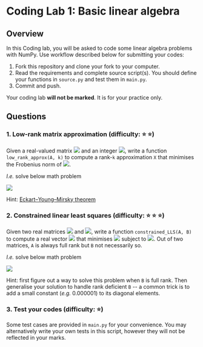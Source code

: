 # Coding Lab 1: Basic linear algebra

## Overview

In this Coding lab, you will be asked to code some linear algebra problems with NumPy. Use workflow described below for submitting your codes:
1. Fork this repository and clone your fork to your computer. 
2. Read the requirements and complete source script(s). You should define your functions in `source.py` and test them in `main.py`.
3. Commit and push.

Your coding lab **will not be marked**. It is for your practice only.

## Questions

### 1. Low-rank matrix approximation (difficulty: :star: :star:)

Given a real-valued matrix <img src="https://render.githubusercontent.com/render/math?math=A\in \Reals^{m\times n}"> and an integer <img src="https://render.githubusercontent.com/render/math?math=k\in[1, min(m,n)]">, write a function `low_rank_approx(A, k)` to compute a rank-`k` approximation `X` that minimises the Frobenius norm of <img src="https://render.githubusercontent.com/render/math?math=\|A-X\|_F">.

*I.e.* solve below math problem

<img src="https://render.githubusercontent.com/render/math?math=\arg_X\min\|A-X\|_F,s.t.  rank(X) \le k">

Hint: [Eckart–Young–Mirsky theorem](https://en.wikipedia.org/wiki/Low-rank_approximation#Proof_of_Eckart%E2%80%93Young%E2%80%93Mirsky_theorem_(for_Frobenius_norm))

### 2. Constrained linear least squares (difficulty: :star: :star: :star:)
Given two real matrices <img src="https://render.githubusercontent.com/render/math?math=A\in \Reals^{n\times n}"> and <img src="https://render.githubusercontent.com/render/math?math=B\in \Reals^{n\times n}">, write a function `constrained_LLS(A, B)` to compute a real vector <img src="https://render.githubusercontent.com/render/math?math=`x\in\Reals^n"> that minimises <img src="https://render.githubusercontent.com/render/math?math=\|Ax\|_2"> subject to <img src="https://render.githubusercontent.com/render/math?math=\|Bx\|_2=1">. Out of two matrices, `A` is always full rank but `B` not necessarily so.

*I.e.* solve below math problem

<img src="https://render.githubusercontent.com/render/math?math=\arg_x\min\|Ax\|_2,s.t.\|Bx\|_2=1">

Hint: first figure out a way to solve this problem when `B` is full rank. Then generalise your solution to handle rank deficient `B` -- a common trick is to add a small constant (*e.g.* 0.000001) to its diagonal elements.

### 3. Test your codes (difficulty: :star:)

Some test cases are provided in `main.py` for your convenience. You may alternatively write your own tests in this script, however they will not be reflected in your marks.
